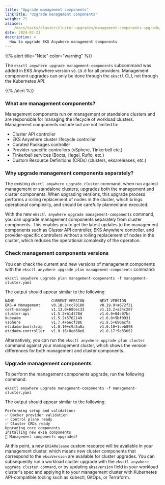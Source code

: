 ```yaml
---
title: "Upgrade management components"
linkTitle: "Upgrade management components"
weight: 21
aliases:
    /docs/tasks/cluster/cluster-upgrades/management-components-upgrade/
date: 2024-02-21
description: >
  How to upgrade EKS Anywhere management components
---
```


{{% alert title="Note" color="warning" %}}

The `eksctl anywhere upgrade management-components` subcommand was added in EKS Anywhere version `v0.19.0` for all providers. Management component upgrades can only be done through the `eksctl` CLI, not through the Kubernetes API.

{{% /alert %}}

### What are management components?

Management components run on management or standalone clusters and are responsible for managing the lifecycle of workload clusters. Management components include but are not limited to:

* Cluster API controller
* EKS Anywhere cluster lifecycle controller
* Curated Packages controller
* Provider-specific controllers (vSphere, Tinkerbell etc.)
* Tinkerbell services (Boots, Hegel, Rufio, etc.)
* Custom Resource Definitions (CRDs) (clusters, eksareleases, etc.)

### Why upgrade management components separately?

The existing `eksctl anywhere upgrade cluster` command, when run against management or standalone clusters, upgrades both the management and cluster components. When upgrading versions, this upgrade process performs a rolling replacement of nodes in the cluster, which brings operational complexity, and should be carefully planned and executed.

With the new `eksctl anywhere upgrade management-components` command, you can upgrade management components separately from cluster components. This enables you to get the latest updates to the management components such as Cluster API controller, EKS Anywhere controller, and provider-specific controllers without a rolling replacement of nodes in the cluster, which reduces the operational complexity of the operation.

### Check management components versions

You can check the current and new versions of management components with the `eksctl anywhere upgrade plan management-components` command:

```
eksctl anywhere upgrade plan management-components -f management-cluster.yaml
```

The output should appear similar to the following:

```
NAME                 CURRENT VERSION       NEXT VERSION
EKS-A Management     v0.18.3+cc70180       v0.19.0+a672f31
cert-manager         v1.13.0+68bec33       v1.13.2+a34c207
cluster-api          v1.5.2+b14378d        v1.6.0+04c07bc
kubeadm              v1.5.2+5762149        v1.6.0+5bf0931
vsphere              v1.7.4+6ecf386        v1.8.5+650acfa
etcdadm-bootstrap    v1.0.10+c9a5a8a       v1.0.10+1ceb898
etcdadm-controller   v1.0.16+0ed68e6       v1.0.17+5e33062
```

Alternatively, you can run the `eksctl anywhere upgrade plan cluster` command against your management cluster, which shows the version differences for both management and cluster components.

### Upgrade management components

To perform the management components upgrade, run the following command:

```
eksctl anywhere upgrade management-components -f management-cluster.yaml
```

The output should appear similar to the following:

```
Performing setup and validations
✅ Docker provider validation
✅ Control plane ready
✅ Cluster CRDs ready
Upgrading core components
Installing new eksa components
🎉 Management components upgraded!
```

At this point, a new `EKSARelease` custom resource will be available in your management cluster, which means new cluster components that correspond to the `eksaVersion` are available for cluster upgrades. You can subsequently run a workload cluster upgrade with the `eksctl anywhere upgrade cluster command`, or by updating `eksaVersion` field in your workload cluster's spec and applying it to your management cluster with Kubernetes API-compatible tooling such as kubectl, GitOps, or Terraform.